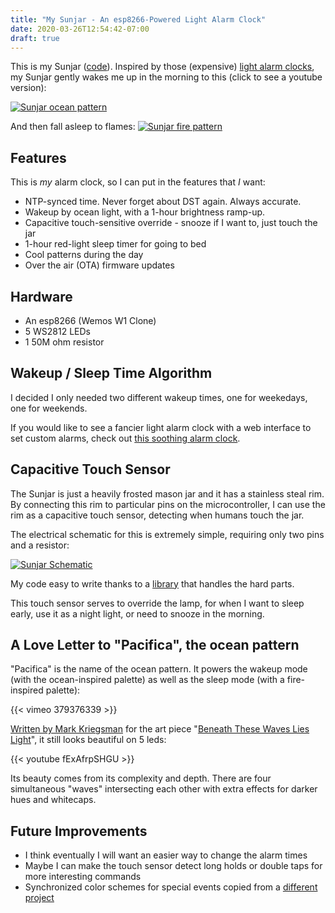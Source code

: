 ```yaml
---
title: "My Sunjar - An esp8266-Powered Light Alarm Clock"
date: 2020-03-26T12:54:42-07:00
draft: true
---
```


This is my Sunjar ([code](https://github.com/solarkennedy/sunjar)).
Inspired by those (expensive) [light alarm clocks](https://www.amazon.com/Philips-Simulation-Headspace-Subscription-HF3520/dp/B0093162RM), my Sunjar gently wakes me up in the morning to this (click to see a youtube version):

[![Sunjar ocean pattern](/uploads/sunjar_ocean.gif)](https://www.youtube.com/watch?v=fExAfrpSHGU)

And then fall asleep to flames:
[![Sunjar fire pattern](/uploads/sunjar_flames.gif)](https://www.youtube.com/watch?v=G6xP6r_RCTU)

## Features

This is *my* alarm clock, so I can put in the features that *I* want:

* NTP-synced time. Never forget about DST again. Always accurate.
* Wakeup by ocean light, with a 1-hour brightness ramp-up.
* Capacitive touch-sensitive override - snooze if I want to, just touch the jar
* 1-hour red-light sleep timer for going to bed
* Cool patterns during the day
* Over the air (OTA) firmware updates

## Hardware

* An esp8266 (Wemos W1 Clone)
* 5 WS2812 LEDs
* 1 50M ohm resistor

## Wakeup / Sleep Time Algorithm

I decided I only needed two different wakeup times, one for weekedays, one for weekends.

If you would like to see a fancier light alarm clock with a web interface to set custom alarms, check out [this soothing alarm clock](https://www.instructables.com/id/SootheRefresh-Smart-Lamp/).

## Capacitive Touch Sensor

The Sunjar is just a heavily frosted mason jar and it has a stainless steal rim.
By connecting this rim to particular pins on the microcontroller, I can use the rim as a capacitive touch sensor, detecting when humans touch the jar.

The electrical schematic for this is extremely simple, requiring only two pins and a resistor:

[![Sunjar Schematic](/uploads/sunjar_schematic.png)](/uploads/sunjar_schematic.png)

My code easy to write thanks to a [library](https://github.com/PaulStoffregen/CapacitiveSensor) that handles the hard parts.

This touch sensor serves to override the lamp, for when I want to sleep early, use it as a night light, or need to snooze in the morning.

## A Love Letter to "Pacifica", the ocean pattern

"Pacifica" is the name of the ocean pattern. It powers the wakeup mode (with the ocean-inspired palette) as well as the sleep mode (with a fire-inspired palette):

{{< vimeo 379376339 >}}

[Written by Mark Kriegsman](https://gist.github.com/kriegsman/36a1e277f5b4084258d9af1eae29bac4) for the art piece "[Beneath These Waves Lies Light](https://vimeo.com/379376339)", it still looks beautiful on 5 leds:

{{< youtube fExAfrpSHGU >}}

Its beauty comes from its complexity and depth.
There are four simultaneous "waves" intersecting each other with extra effects for darker hues and whitecaps.

## Future Improvements

* I think eventually I will want an easier way to change the alarm times
* Maybe I can make the touch sensor detect long holds or double taps for more interesting commands
* Synchronized color schemes for special events copied from a [different project](https://github.com/solarkennedy/fadecandycal)
